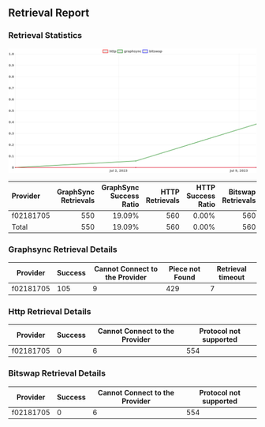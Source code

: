 ## Retrieval Report
### Retrieval Statistics
<img src="https://raw.githubusercontent.com/data-preservation-programs/filplus-checker-assets/main/filecoin-project/filecoin-plus-large-datasets/issues/2040/1689349999304.png"/>

| Provider  | GraphSync Retrievals | GraphSync Success Ratio | HTTP Retrievals | HTTP Success Ratio | Bitswap Retrievals | Bitswap Success Ratio |
| :-------- | -------------------: | ----------------------: | --------------: | -----------------: | -----------------: | --------------------: |
| f02181705 |                  550 |                  19.09% |             560 |              0.00% |                560 |                 0.00% |
| Total     |                  550 |                  19.09% |             560 |              0.00% |                560 |                 0.00% |

### Graphsync Retrieval Details
| Provider  | Success | Cannot Connect to the Provider | Piece not Found | Retrieval timeout |
| --------- | ------- | ------------------------------ | --------------- | ----------------- |
| f02181705 | 105     | 9                              | 429             | 7                 |

### Http Retrieval Details
| Provider  | Success | Cannot Connect to the Provider | Protocol not supported |
| --------- | ------- | ------------------------------ | ---------------------- |
| f02181705 | 0       | 6                              | 554                    |

### Bitswap Retrieval Details
| Provider  | Success | Cannot Connect to the Provider | Protocol not supported |
| --------- | ------- | ------------------------------ | ---------------------- |
| f02181705 | 0       | 6                              | 554                    |
